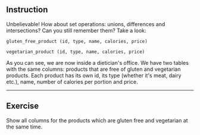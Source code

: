 ## Instruction
Unbelievable! How about set operations: unions, differences and intersections? Can you still remember them? Take a look:

`gluten_free_product (id, type, name, calories, price)`

`vegetarian_product (id, type, name, calories, price)`

As you can see, we are now inside a dietician's office. We have two tables with the same columns: products that are free of gluten and vegetarian products. Each product has its own id, its type (whether it's meat, dairy etc.), name, number of calories per portion and price.

----
## Exercise
Show all columns for the products which are gluten free and vegetarian at the same time.